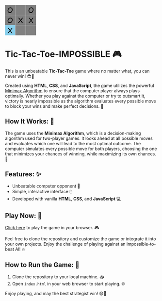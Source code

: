 <img src='https://github.com/AnirbanMukherjeeXD/Tic-Tac-Toe-IMPOSSIBLE/blob/master/logo.png' height='100px'>

# Tic-Tac-Toe-IMPOSSIBLE 🎮
This is an unbeatable **Tic-Tac-Toe** game where no matter what, you can never win! 😎🎉

Created using **HTML**, **CSS**, and **JavaScript**, the game utilizes the powerful [Minimax Algorithm](https://en.wikipedia.org/wiki/Minimax) to ensure that the computer player always plays optimally. Whether you play against the computer or try to outsmart it, victory is nearly impossible as the algorithm evaluates every possible move to block your wins and make perfect decisions. 🤖

## How It Works: 🧠
The game uses the **Minimax Algorithm**, which is a decision-making algorithm used for two-player games. It looks ahead at all possible moves and evaluates which one will lead to the most optimal outcome. The computer simulates every possible move for both players, choosing the one that minimizes your chances of winning, while maximizing its own chances. 🔮

## Features: ✨
- Unbeatable computer opponent 🤖
- Simple, interactive interface 🖱️
- Developed with vanilla **HTML**, **CSS**, and **JavaScript** 💻

## Play Now: 🚀
[Click here](https://htmlpreview.github.io/?https://github.com/AnirbanMukherjeeXD/Tic-Tac-Toe-IMPOSSIBLE/blob/master/index.html) to play the game in your browser. 🎮

Feel free to clone the repository and customize the game or integrate it into your own projects. Enjoy the challenge of playing against an impossible-to-beat AI! 🔥

## How to Run the Game: 🚀
1. Clone the repository to your local machine. 📥
2. Open `index.html` in your web browser to start playing. 🌐

Enjoy playing, and may the best strategist win! 😄💪
